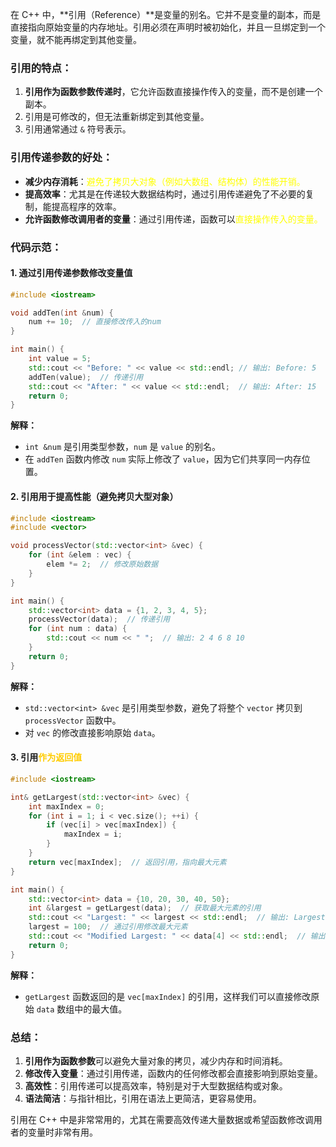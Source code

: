 在 C++ 中，**引用（Reference）**是变量的别名。它并不是变量的副本，而是直接指向原始变量的内存地址。引用必须在声明时被初始化，并且一旦绑定到一个变量，就不能再绑定到其他变量。

### 引用的特点：

1. **引用作为函数参数传递时**，它允许函数直接操作传入的变量，而不是创建一个副本。
2. 引用是可修改的，但无法重新绑定到其他变量。
3. 引用通常通过 `&` 符号表示。

### 引用传递参数的好处：

- **减少内存消耗**：<font color="#ffff00">避免了拷贝大对象（例如大数组、结构体）的性能开销。</font>
- **提高效率**：尤其是在传递较大数据结构时，通过引用传递避免了不必要的复制，能提高程序的效率。
- **允许函数修改调用者的变量**：通过引用传递，函数可以<font color="#ffff00">直接操作传入的变量。</font>

### 代码示范：

#### 1. 通过引用传递参数修改变量值

```cpp
#include <iostream>

void addTen(int &num) {
    num += 10;  // 直接修改传入的num
}

int main() {
    int value = 5;
    std::cout << "Before: " << value << std::endl; // 输出: Before: 5
    addTen(value);  // 传递引用
    std::cout << "After: " << value << std::endl;  // 输出: After: 15
    return 0;
}
```

**解释：**

- `int &num` 是引用类型参数，`num` 是 `value` 的别名。
- 在 `addTen` 函数内修改 `num` 实际上修改了 `value`，因为它们共享同一内存位置。

#### 2. 引用用于提高性能（避免拷贝大型对象）

```cpp
#include <iostream>
#include <vector>

void processVector(std::vector<int> &vec) {
    for (int &elem : vec) {
        elem *= 2;  // 修改原始数据
    }
}

int main() {
    std::vector<int> data = {1, 2, 3, 4, 5};
    processVector(data);  // 传递引用
    for (int num : data) {
        std::cout << num << " ";  // 输出: 2 4 6 8 10
    }
    return 0;
}
```

**解释：**

- `std::vector<int> &vec` 是引用类型参数，避免了将整个 `vector` 拷贝到 `processVector` 函数中。
- 对 `vec` 的修改直接影响原始 `data`。

#### 3. 引用<font color="#ffcccc0">作为返回值</font>

```cpp
#include <iostream>

int& getLargest(std::vector<int> &vec) {
    int maxIndex = 0;
    for (int i = 1; i < vec.size(); ++i) {
        if (vec[i] > vec[maxIndex]) {
            maxIndex = i;
        }
    }
    return vec[maxIndex];  // 返回引用，指向最大元素
}

int main() {
    std::vector<int> data = {10, 20, 30, 40, 50};
    int &largest = getLargest(data);  // 获取最大元素的引用
    std::cout << "Largest: " << largest << std::endl;  // 输出: Largest: 50
    largest = 100;  // 通过引用修改最大元素
    std::cout << "Modified Largest: " << data[4] << std::endl;  // 输出: Modified Largest: 100
    return 0;
}
```

**解释：**

- `getLargest` 函数返回的是 `vec[maxIndex]` 的引用，这样我们可以直接修改原始 `data` 数组中的最大值。

### 总结：

1. **引用作为函数参数**可以避免大量对象的拷贝，减少内存和时间消耗。
2. **修改传入变量**：通过引用传递，函数内的任何修改都会直接影响到原始变量。
3. **高效性**：引用传递可以提高效率，特别是对于大型数据结构或对象。
4. **语法简洁**：与指针相比，引用在语法上更简洁，更容易使用。

引用在 C++ 中是非常常用的，尤其在需要高效传递大量数据或希望函数修改调用者的变量时非常有用。